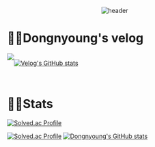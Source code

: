 <div align="center">
  
  ![header](https://capsule-render.vercel.app/api?type=rounded&color=timeGradient&text=Hi%20I'm%20Dongnyoung%20Lee%20&animation=fadeIn&fontSize=40&fontAlignY=50&fontAlign=50&)
</div>


# 👨‍💻Dongnyoung's velog
<div style="display:flex; flex-direction:row;">
    <a href="https://velog.io/@leedo7182">
      <img src="https://img.shields.io/badge/Velog-20c997?style=for-the-badge&logo=Vimeo&logoColor=white"> 
        
[![Velog's GitHub stats](https://velog-readme-stats.vercel.app/api?name=leedo7182)](https://github.com/Dongnyoung/velog-readme-stats)
    </a>
  

    
</div><br>


# 👨‍💻Stats
<div>
  
  [![Solved.ac Profile](http://mazassumnida.wtf/api/mini/generate_badge?boj=leedo7182)](https://solved.ac/leedo7182)
  
  [![Solved.ac Profile](http://mazassumnida.wtf/api/v2/generate_badge?boj=leedo7182)](https://solved.ac/leedo7182/)  [![Dongnyoung's GitHub stats](https://github-readme-stats.vercel.app/api?username=Dongnyoung&include_all_commits=true&show_icons=true&theme=onedark)](https://github.com/Dongnyoung/github-readme-stats)
 
</div>
